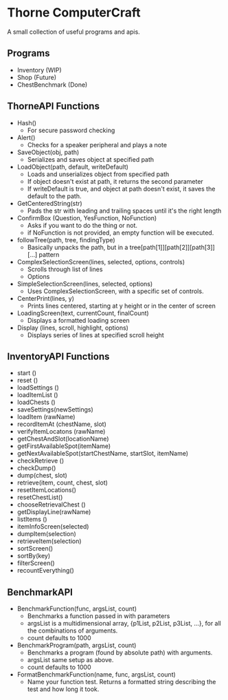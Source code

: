 # Thorne ComputerCraft
A small collection of useful programs and apis.

## Programs
+ Inventory (WIP)
+ Shop (Future)
+ ChestBenchmark (Done)

## ThorneAPI Functions
+ Hash()
  - For secure password checking
+ Alert()
  - Checks for a speaker peripheral and plays a note
+ SaveObject(obj, path)
  - Serializes and saves object at specified path
+ LoadObject(path, default, writeDefault)
  - Loads and unserializes object from specified path
  - If object doesn't exist at path, it returns the second parameter
  - If writeDefault is true, and object at path doesn't exist, it saves the default to the path.
+ GetCenteredString(str)
  - Pads the str with leading and trailing spaces until it's the right length
+ ConfirmBox (Question, YesFunction, NoFunction)
  - Asks if you want to do the thing or not.
  - if NoFunction is not provided, an empty function will be executed.
+ followTree(path, tree, findingType)
  - Basically unpacks the path, but in a tree[path[1]][path[2]][path[3]][...] pattern
+ ComplexSelectionScreen(lines, selected, options, controls)
  - Scrolls through list of lines
  - Options
+ SimpleSelectionScreen(lines, selected, options)
  - Uses ComplexSelectionScreen, with a specific set of controls.
+ CenterPrint(lines, y)
  - Prints lines centered, starting at y height or in the center of screen
+ LoadingScreen(text, currentCount, finalCount)
  - Displays a formatted loading screen
+ Display (lines, scroll, highlight, options)
  - Displays series of lines at specified scroll height

## InventoryAPI Functions
+ start ()
+ reset ()
+ loadSettings ()
+ loadItemList ()
+ loadChests ()
+ saveSettings(newSettings)
+ loadItem (rawName)
+ recordItemAt (chestName, slot)
+ verifyItemLocatons (rawName)
+ getChestAndSlot(locationName)
+ getFirstAvailableSpot(itemName)
+ getNextAvailableSpot(startChestName, startSlot, itemName)
+ checkRetrieve ()
+ checkDump()
+ dump(chest, slot)
+ retrieve(item, count, chest, slot)
+ resetItemLocations()
+ resetChestList()
+ chooseRetrievalChest ()
+ getDisplayLine(rawName)
+ listItems ()
+ itemInfoScreen(selected)
+ dumpItem(selection)
+ retrieveItem(selection)
+ sortScreen()
+ sortBy(key)
+ filterScreen()
+ recountEverything()

## BenchmarkAPI
+ BenchmarkFunction(func, argsList, count)
  - Benchmarks a function passed in with parameters
  - argsList is a multidimensional array, {p1List, p2List, p3List, ...}, for all the combinations of arguments.
  - count defaults to 1000
+ BenchmarkProgram(path, argsList, count)
  - Benchmarks a program (found by absolute path) with arguments.
  - argsList same setup as above.
  - count defaults to 1000
+ FormatBenchmarkFunction(name, func, argsList, count)
  - Name your function test.  Returns a formatted string describing the test and how long it took.
